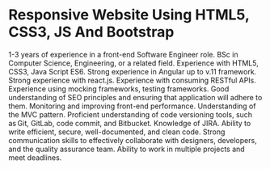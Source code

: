 #  Responsive Website Using HTML5, CSS3, JS And Bootstrap
 1-3 years of experience in a front-end Software Engineer role.
BSc in Computer Science, Engineering, or a related field.
Experience with HTML5, CSS3, Java Script ES6.
Strong experience in Angular up to v.11 framework.
Strong experience with react.js.
Experience with consuming RESTful APIs.
Experience using mocking frameworks, testing frameworks.
Good understanding of SEO principles and ensuring that application will adhere to them.
Monitoring and improving front-end performance.
Understanding of the MVC pattern.
Proficient understanding of code versioning tools, such as Git, GitLab, code commit, and Bitbucket.
Knowledge of JIRA.
Ability to write efficient, secure, well-documented, and clean code.
Strong communication skills to effectively collaborate with designers, developers, and the quality assurance team.
Ability to work in multiple projects and meet deadlines. 
